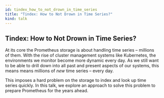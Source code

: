 ```yaml
---
id: tindex_how_to_not_drown_in_time_series
title: "Tindex: How to Not Drown in Time Series?"
kind: talk
---
```


## Tindex: How to Not Drown in Time Series?

At its core the Prometheus storage is about handling time series – millions of
them. With the rise of cluster management systems like Kubernetes, the
environments we monitor become more dynamic every day. As we still want to be
able to drill down into all past and present aspects of our systems, this
means means millions of *new* time series – every day.

This imposes a hard problem on the storage to index and look up time series
quickly. In this talk, we explore an approach to solve this problem to prepare
Prometheus for the years ahead.
